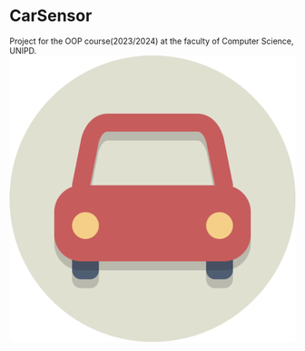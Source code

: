 # CarSensor
Project for the OOP course(2023/2024) at the faculty of Computer Science, UNIPD.
![](PaO/CarSensor/Icons/app_icon.svg)